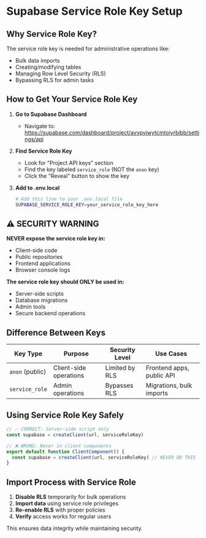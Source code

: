 # Supabase Service Role Key Setup

## Why Service Role Key?

The service role key is needed for administrative operations like:
- Bulk data imports
- Creating/modifying tables
- Managing Row Level Security (RLS)
- Bypassing RLS for admin tasks

## How to Get Your Service Role Key

1. **Go to Supabase Dashboard**
   - Navigate to: https://supabase.com/dashboard/project/avvpyjwytcmtoiyrbibb/settings/api

2. **Find Service Role Key**
   - Look for "Project API keys" section
   - Find the key labeled `service_role` (NOT the `anon` key)
   - Click the "Reveal" button to show the key

3. **Add to .env.local**
   ```bash
   # Add this line to your .env.local file
   SUPABASE_SERVICE_ROLE_KEY=your_service_role_key_here
   ```

## ⚠️ SECURITY WARNING

**NEVER expose the service role key in:**
- Client-side code
- Public repositories
- Frontend applications
- Browser console logs

**The service role key should ONLY be used in:**
- Server-side scripts
- Database migrations
- Admin tools
- Secure backend operations

## Difference Between Keys

| Key Type | Purpose | Security Level | Use Cases |
|----------|---------|----------------|-----------|
| `anon` (public) | Client-side operations | Limited by RLS | Frontend apps, public API |
| `service_role` | Admin operations | Bypasses RLS | Migrations, bulk imports |

## Using Service Role Key Safely

```typescript
// ✅ CORRECT: Server-side script only
const supabase = createClient(url, serviceRoleKey)

// ❌ WRONG: Never in client components
export default function ClientComponent() {
  const supabase = createClient(url, serviceRoleKey) // NEVER DO THIS
}
```

## Import Process with Service Role

1. **Disable RLS** temporarily for bulk operations
2. **Import data** using service role privileges
3. **Re-enable RLS** with proper policies
4. **Verify** access works for regular users

This ensures data integrity while maintaining security.